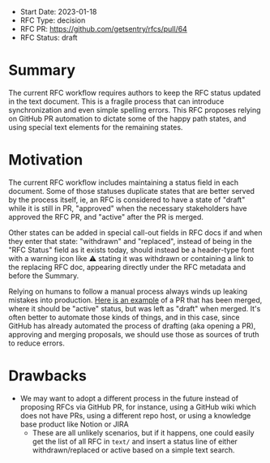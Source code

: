- Start Date: 2023-01-18
- RFC Type: decision
- RFC PR: https://github.com/getsentry/rfcs/pull/64
- RFC Status: draft

# Summary

The current RFC workflow requires authors to keep the RFC status updated in the text document. This is a fragile process that can introduce synchronization and even simple spelling errors. This RFC proposes relying on GitHub PR automation to dictate some of the happy path states, and using special text elements for the remaining states.

# Motivation

The current RFC workflow includes maintaining a status field in each document. Some of those statuses duplicate states that are better served by the process itself, ie, an RFC is considered to have a state of "draft" while it is still in PR, "approved" when the necessary stakeholders have approved the RFC PR, and "active" after the PR is merged.

Other states can be added in special call-out fields in RFC docs if and when they enter that state: "withdrawn" and "replaced", instead of being in the "RFC Status" field as it exists today, should instead be a header-type font with a warning icon like ⚠️ stating it was withdrawn or containing a link to the replacing RFC doc, appearing directly under the RFC metadata and before the Summary.

Relying on humans to follow a manual process always winds up leaking mistakes into production. [Here is an example](https://github.com/getsentry/rfcs/blob/7b6c373e560f1b4eca9a80059b60a222a4c8bcfa/text/0042-gocd-succeeds-freight-as-our-cd-solution.md?plain=1#L4) of a PR that has been merged, where it should be "active" status, but was left as "draft" when merged. It's often better to automate those kinds of things, and in this case, since GitHub has already automated the process of drafting (aka opening a PR), approving and merging proposals, we should use those as sources of truth to reduce errors.

# Drawbacks

- We may want to adopt a different process in the future instead of proposing RFCs via GitHub PR, for instance, using a GitHub wiki which does not have PRs, using a different repo host, or using a knowledge base product like Notion or JIRA
    - These are all unlikely scenarios, but if it happens, one could easily get the list of all RFC in `text/` and insert a status line of either withdrawn/replaced or active based on a simple text search.
